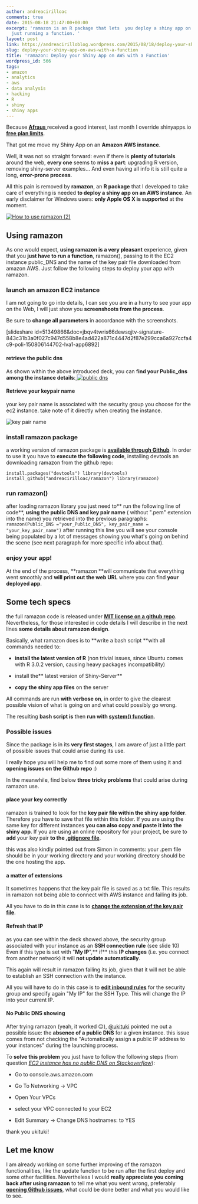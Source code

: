 ```yaml
---
author: andreacirilloac
comments: true
date: 2015-08-18 21:47:00+00:00
excerpt: 'ramazon is an R package that lets  you deploy a shiny app on Amazon AWS
  just running a function. '
layout: post
link: https://andreacirilloblog.wordpress.com/2015/08/18/deploy-your-shiny-app-on-aws-with-a-function/
slug: deploy-your-shiny-app-on-aws-with-a-function
title: 'ramazon: Deploy your Shiny App on AWS with a Function'
wordpress_id: 566
tags:
- amazon
- analytics
- aws
- data analysis
- hacking
- R
- shiny
- shiny apps
---
```


Because [**Afraus** ](https://andreacirilloblog.wordpress.com/2015/07/02/introducing-afraus-an-unsupervised-fraud-detection-algorithm/)received a good interest, last month I override shinyapps.io **[free plan limits](http://www.shinyapps.io/#pricing)**.

That got me move my Shiny App on an **Amazon AWS instance**.

Well, it was not so straight forward: even if there is **plenty of tutorials** around the web, **every one** seems to **miss a part**: upgrading R version, removing shiny-server examples... And even having all info it is still quite a long, **error-prone process**.

All this pain is removed by **ramazon**, an **R package** that I developed to take care of everything is needed **to deploy a shiny app on an AWS instance**. An early disclaimer for Windows users: **only Apple OS X is supported** at the moment.

<!-- more -->

[![How to use ramazon (2)](https://andreacirilloblog.files.wordpress.com/2015/08/how-to-use-ramazon-2.png?w=660)](https://andreacirilloblog.files.wordpress.com/2015/08/how-to-use-ramazon-2.png)


## Using ramazon


As one would expect, **using ramazon is a very pleasant** experience, given that you **just have to run a function**, ramazon(), passing to it the EC2 instance public_DNS and the name of the key pair file downloaded from amazon AWS. Just follow the following steps to deploy your app with ramazon.


### launch an amazon EC2 instance


I am not going to go into details, I can see you are in a hurry to see your app on the Web, I will just show you **screenshoots from the process**.

Be sure to **change all parameters** in accordance with the screenshots.

[slideshare id=51349866&doc=jbqv4twris66dewsqjtv-signature-843c31b3a0f027c947d558b8e4ad422a871c4447d2f87e299cca6a927ccfa4c9-poli-150806144702-lva1-app6892]


#### retrieve the public dns


As shown within the above introduced deck, you can f**ind your Public_dns among the instance details**:[
](https://andreacirilloblog.files.wordpress.com/2015/08/2015-08-06-16_53_12-how-to-launch-an-aws-ec2-instance-pdf-adobe-reader.png) [![public dns](https://andreacirilloblog.files.wordpress.com/2015/08/2015-08-06-16_53_27-how-to-launch-an-aws-ec2-instance-pdf-adobe-reader.png)](https://andreacirilloblog.files.wordpress.com/2015/08/2015-08-06-16_53_27-how-to-launch-an-aws-ec2-instance-pdf-adobe-reader.png)


#### Retrieve your keypair name


your key pair name is associated with the security group you choose for the ec2 instance. take note of it directly when creating the instance.

![key pair name](https://andreacirilloblog.files.wordpress.com/2015/08/2015-08-06-16_53_12-how-to-launch-an-aws-ec2-instance-pdf-adobe-reader.png)


### install ramazon package


a working version of ramazon package is **[available through Github](https://github.com/AndreaCirilloAC/ramazon)**. In order to use it you have to **execute the following code**, installing devtools an downloading ramazon from the github repo:

`
install.packages("devtools")
library(devtools)
install_github("andreacirilloac/ramazon")
library(ramazon)
`


### run ramazon()


after loading ramazon library you just need to** run the following line of code**, **using the public DNS and key pair name** ( without ".pem" extension into the name) you retrieved into the previous paragraphs:
`
ramazon(Public_DNS ="your_Public_DNS", key_pair_name = "your_key_pair_name")
`
after running this line you will see your console being populated by a lot of messages showing you what's going on behind the scene (see next paragraph for more specific info about that).


### enjoy your app!


At the end of the process, **ramazon **will communicate that everything went smoothly and **will print out the web URL** where you can find **your deployed app**.


## Some tech specs


the full ramazon code is released under **[MIT license on a github repo](https://github.com/AndreaCirilloAC/ramazon)**. Nevertheless, for those interested in code details I will describe in the next lines **some details about ramazon design**.

Basically, what ramazon does is to **write a bash script **with all commands needed to:



	
  * **install the latest version of R** (non trivial issues, since Ubuntu comes with R 3.0.2 version, causing heavy packages incompatibility)

	
  * install the** latest version of Shiny-Server**

	
  * **copy the shiny app files** on the server


All commands are run **with verbose on**, in order to give the clearest possible vision of what is going on and what could possibly go wrong.

The resulting **bash script is** then **run with [system() function](https://stat.ethz.ch/R-manual/R-devel/library/base/html/system.html)**.


### Possible issues


Since the package is in its **very first stages**, I am aware of just a little part of possible issues that could arise during its use.

I really hope you will help me to find out some more of them using it and **opening issues on the Github repo** :)

In the meanwhile, find below **three tricky problems** that could arise during ramazon use.


#### place your key correctly


ramazon is trained to look for the **key pair file within the shiny app folder**. Therefore you have to save that file within this folder. If you are using the same key for different instances **you can also copy and paste it into the shiny app**. If you are using an online repository for your project, be sure to **add** your key pair **to the [.gitignore file](http://git-scm.com/docs/gitignore)**.

this was also kindly pointed out from Simon in comments: your .pem file should be in your working directory and your working directory should be the one hosting the app.


#### a matter of extensions


It sometimes happens that the key pair file is saved as a txt file. This results in ramazon not being able to connect with AWS instance and failing its job.

All you have to do in this case is to **[change the extension of the key pair file](https://www.youtube.com/watch?v=pbEaKTcQcv4)**.


#### Refresh that IP


as you can see within the deck showed above, the security group associated with your instance as an **SSH connection rule** (see slide 10)
Even if this type is set with "**My IP**",** if** this **IP changes** (i.e. you connect from another network) it will **not update automatically**.

This again will result in ramazon failing its job, given that it will not be able to establish an SSH connection with the instance.

All you will have to do in this case is to **[edit inbound rules](http://docs.aws.amazon.com/AWSEC2/latest/UserGuide/using-network-security.html)** for the security group and specify again "My IP" for the SSH Type. This will change the IP into your current IP.


#### No Public DNS showing


After trying ramazon (yeah, it worked 😌), [@ukituki](https://twitter.com/ukituki) pointed me out a possible issue: the **absence of a public DNS** for a given instance.
this issue comes from not checking the "Automatically assign a public IP address to your instances" during the launching process.

To **solve this problem** you just have to follow the following steps (from question _[EC2 instance has no public DNS on Stackoverflow](http://stackoverflow.com/questions/20941704/ec2-instance-has-no-public-dns)_):



	
  * Go to console.aws.amazon.com

	
  * Go To Networking -> VPC

	
  * Open Your VPCs

	
  * select your VPC connected to your EC2

	
  * Edit Summary -> Change DNS hostnames: to YES


thank you ukituki!


## Let me know


I am already working on some further improving of the ramazon functionalities, like the update function to be run after the first deploy and some other facilities.
Nevertheless I would **really appreciate you coming back after using ramazon** to tell me what you went wrong, preferably **[opening Github issues](https://github.com/AndreaCirilloAC/ramazon)**, what could be done better and what you would like to see.
